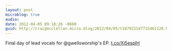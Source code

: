 ```yaml
---
layout: post
microblog: true
audio: 
date: 2012-04-05 09:18:26 -0600
guid: http://craigmcclellan.micro.blog/2012/04/05/t187922147715461120.html
---
```

Final day of lead vocals for @gwellsworship's EP.  [t.co/Xj5espIH](http://t.co/Xj5espIH)
